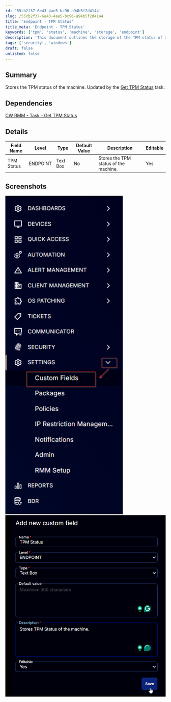 ```yaml
---
id: '55cb2f37-6e43-4ae5-bc96-a94b5f2d4144'
slug: /55cb2f37-6e43-4ae5-bc96-a94b5f2d4144
title: 'Endpoint - TPM Status'
title_meta: 'Endpoint - TPM Status'
keywords: ['tpm', 'status', 'machine', 'storage', 'endpoint']
description: 'This document outlines the storage of the TPM status of a machine, detailing its dependencies, field definitions, and providing visual examples through screenshots. The information is updated by the Get TPM Status task within ConnectWise RMM.'
tags: ['security', 'windows']
draft: false
unlisted: false
---
```


## Summary

Stores the TPM status of the machine. Updated by the [Get TPM Status](/docs/678a70ca-c156-4568-95bd-f3df413433e3) task.

## Dependencies

[CW RMM - Task - Get TPM Status](/docs/678a70ca-c156-4568-95bd-f3df413433e3)

## Details

| Field Name   | Level    | Type      | Default Value | Description                          | Editable |
|--------------|----------|-----------|---------------|--------------------------------------|----------|
| TPM Status   | ENDPOINT | Text Box  | No            | Stores the TPM status of the machine. | Yes      |

## Screenshots

![Screenshot 1](../../../static/img/docs/55cb2f37-6e43-4ae5-bc96-a94b5f2d4144/image_1.png)
![Screenshot 2](../../../static/img/docs/55cb2f37-6e43-4ae5-bc96-a94b5f2d4144/image_2.png)

